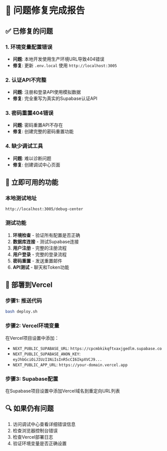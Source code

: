 # 🔧 问题修复完成报告

## ✅ 已修复的问题

### 1. 环境变量配置错误
- **问题**: 本地开发使用生产环境URL导致404错误
- **修复**: 更新 `.env.local` 使用 `http://localhost:3005`

### 2. 认证API不完整
- **问题**: 注册和登录API使用模拟数据
- **修复**: 完全重写为真实的Supabase认证API

### 3. 密码重置404错误
- **问题**: 密码重置API不存在
- **修复**: 创建完整的密码重置功能

### 4. 缺少调试工具
- **问题**: 难以诊断问题
- **修复**: 创建调试中心页面

## 🎯 立即可用的功能

### 本地测试地址
```
http://localhost:3005/debug-center
```

### 测试功能
1. **环境检查** - 验证所有配置是否正确
2. **数据库连接** - 测试Supabase连接
3. **用户注册** - 完整的注册流程
4. **用户登录** - 完整的登录流程
5. **密码重置** - 发送重置邮件
6. **API测试** - 聊天和Token功能

## 🚀 部署到Vercel

### 步骤1: 推送代码
```bash
bash deploy.sh
```

### 步骤2: Vercel环境变量
在Vercel项目设置中添加：
- `NEXT_PUBLIC_SUPABASE_URL`: `https://cpcmbkikqftxaxjgedlm.supabase.co`
- `NEXT_PUBLIC_SUPABASE_ANON_KEY`: `eyJhbGciOiJIUzI1NiIsInR5cCI6IkpXVCJ9...`
- `NEXT_PUBLIC_APP_URL`: `https://your-domain.vercel.app`

### 步骤3: Supabase配置
在Supabase项目设置中添加Vercel域名到重定向URL列表

## 🔍 如果仍有问题

1. 访问调试中心查看详细错误信息
2. 检查浏览器控制台错误
3. 检查Vercel部署日志
4. 验证环境变量是否正确设置